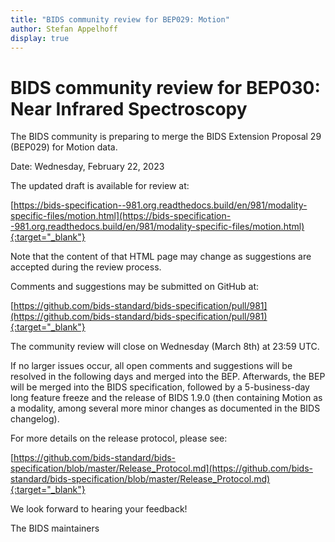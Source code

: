 ```yaml
---
title: "BIDS community review for BEP029: Motion"
author: Stefan Appelhoff
display: true
---
```


# BIDS community review for BEP030: Near Infrared Spectroscopy

The BIDS community is preparing to merge the BIDS Extension Proposal 29 (BEP029) for Motion data.

Date: Wednesday, February 22, 2023

<!--more-->

The updated draft is available for review at:

[https://bids-specification--981.org.readthedocs.build/en/981/modality-specific-files/motion.html](https://bids-specification--981.org.readthedocs.build/en/981/modality-specific-files/motion.html){:target="_blank"}

Note that the content of that HTML page may change as suggestions are accepted during the review process.

Comments and suggestions may be submitted on GitHub at:

[https://github.com/bids-standard/bids-specification/pull/981](https://github.com/bids-standard/bids-specification/pull/981){:target="_blank"}

The community review will close on Wednesday (March 8th) at 23:59 UTC.

If no larger issues occur, all open comments and suggestions will be resolved in the following days and merged into the BEP.
Afterwards, the BEP will be merged into the BIDS specification, followed by a 5-business-day long feature freeze and the release of BIDS 1.9.0
(then containing Motion as a modality, among several more minor changes as documented in the BIDS changelog).

For more details on the release protocol, please see:

[https://github.com/bids-standard/bids-specification/blob/master/Release_Protocol.md](https://github.com/bids-standard/bids-specification/blob/master/Release_Protocol.md){:target="_blank"}

We look forward to hearing your feedback!

The BIDS maintainers
